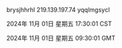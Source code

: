 brysjhhrhl 219.139.197.74 yqqlmgsycl

2024年 11月 01日 星期五 17:30:01 CST

2024年 11月 01日 星期五 09:30:01 GMT
